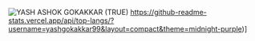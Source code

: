 ![YASH ASHOK GOKAKKAR (TRUE)](https://user-images.githubusercontent.com/87797220/135843365-4fa169e0-2aa0-4b11-a0fb-c21b10c91524.gif)
https://github-readme-stats.vercel.app/api/top-langs/?username=yashgokakkar99&layout=compact&theme=midnight-purple)]


